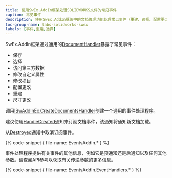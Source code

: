 ```yaml
---
title: 使用SwEx.AddIn框架处理SOLIDWORKS文件的常见事件
caption: 常见事件
description: 使用SwEx.AddIn框架中的文档管理功能处理常见事件（重建、选择、配置更改、项目修改、自定义属性修改等）
toc-group-name: labs-solidworks-swex
labels: [事件,重建,选择]
---
```

SwEx.AddIn框架通过通用的[DocumentHandler](https://docs.codestack.net/swex/add-in/html/T_CodeStack_SwEx_AddIn_Core_DocumentHandler.htm)暴露了常见事件：

* 保存
* 选择
* 访问第三方数据
* 修改自定义属性
* 修改项目
* 配置更改
* 重建
* 尺寸更改

调用[ISwAddInEx.CreateDocumentsHandler](https://docs.codestack.net/swex/add-in/html/M_CodeStack_SwEx_AddIn_Base_ISwAddInEx_CreateDocumentsHandler.htm)创建一个通用的事件处理程序。

建议使用[HandleCreated](https://docs.codestack.net/swex/add-in/html/E_CodeStack_SwEx_AddIn_Base_IDocumentsHandler_1_HandlerCreated.htm)通知来订阅文档事件，该通知将通知新文档加载。

从[Destroyed](https://docs.codestack.net/swex/add-in/html/E_CodeStack_SwEx_AddIn_Core_DocumentHandler_Destroyed.htm)通知中取消订阅事件。

{% code-snippet { file-name: EventsAddIn.* } %}

事件处理程序提供有关事件的其他信息，例如它是预通知还是后通知以及任何其他参数。请查阅API参考以获取有关传递参数的更多信息。

{% code-snippet { file-name: EventsAddIn.EventHandlers.* } %}